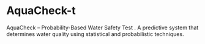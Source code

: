 # AquaCheck-t
AquaCheck – Probability-Based Water Safety Test . A predictive system that determines water quality using statistical and probabilistic techniques.
